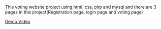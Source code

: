 This voting website project using html, css, php and mysql and there are 3 pages in this project(Registration page, login page and voting page)

[Demo Video](https://youtu.be/GQH_e34qf98)
